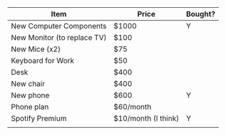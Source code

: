| Item                        | Price               | Bought? |
| --------------------------- | ------------------- | ------- |
| New Computer Components     | $1000               |    Y    |
| New Monitor (to replace TV) | $100                |         |
| New Mice (x2)               | $75                 |         |
| Keyboard for Work           | $50                 |         |
| Desk                        | $400                |         |
| New chair                   | $400                |         |
| New phone                   | $600                |    Y    |
| Phone plan                  | $60/month           |         |
| Spotify Premium             | $10/month (I think) |    Y    |
|                             |                     |         |
